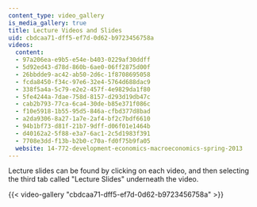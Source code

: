 ```yaml
---
content_type: video_gallery
is_media_gallery: true
title: Lecture Videos and Slides
uid: cbdcaa71-dff5-ef7d-0d62-b9723456758a
videos:
  content:
  - 97a206ea-e9b5-e54e-b403-0229af30ddff
  - 5d92ed43-d78d-860b-6ae0-06ff2875d00f
  - 26bbdde9-ac42-ab50-2d6c-1f8708695058
  - fcda8450-f34c-97e6-32e4-5764d688dac9
  - 338f5a4a-5c79-e2e2-457f-4e9829da1f80
  - 5fe4244a-7dae-758d-8157-d293d19db47c
  - cab2b793-77ca-6ca4-30de-b85e371f086c
  - f10e5918-1b55-95d5-846a-cfbd377d8bad
  - a2da9306-8a27-1a7e-2af4-bf2c7bdf6610
  - 94b1bf73-d81f-21b7-9dff-d06f01e1464b
  - d40162a2-5f88-e3a7-6ac1-2c5d1983f391
  - 7708e3dd-f13b-b2b0-c70a-fd0f75b9fa05
  website: 14-772-development-economics-macroeconomics-spring-2013
---
```


Lecture slides can be found by clicking on each video, and then selecting the third tab called "Lecture Slides" underneath the video.

{{< video-gallery "cbdcaa71-dff5-ef7d-0d62-b9723456758a" >}}

